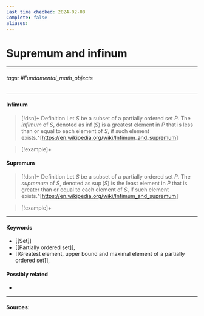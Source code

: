 ```yaml
---
Last time checked: 2024-02-08
Complete: false
aliases:
---
```

# Supremum and infinum
***
###### tags: #Fundamental_math_objects 
***
#### Infimum
>[!dsn]+ Definition
>Let $S$ be a subset of a partially ordered set $P$. The *infimum* of $S$, denoted as $\inf(S)$ is a greatest element in $P$ that is less than or equal to each element of $S$, if such element exists.^[https://en.wikipedia.org/wiki/Infimum_and_supremum]

>[!example]+
>

#### Supremum
>[!dsn]+ Definition
>Let $S$ be a subset of a partially ordered set $P$. The *supremum* of $S$, denoted as $\sup(S)$ is the least element in $P$ that is greater than or equal to each element of $S$, if such element exists.^[https://en.wikipedia.org/wiki/Infimum_and_supremum]

>[!example]+
>
***
#### Keywords
- [[Set]]
- [[Partially ordered set]],
- [[Greatest element, upper bound and maximal element of a partially ordered set]],
#### Possibly related
- 
***
#### Sources: